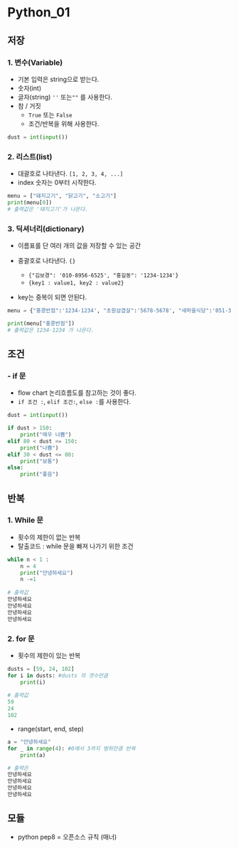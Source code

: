 # Python_01

## 저장

###  1. 변수(Variable)

- 기본 입력은 string으로 받는다.
- 숫자(int)
- 글자(string) `''` 또는`""` 를 사용한다.
- 참 / 거짓 
  - `True` 또는 `False`
  - 조건/반복을 위해 사용한다.

```python
dust = int(input())
```



###  2. 리스트(list)

- 대괄호로 나타낸다. `[1, 2, 3, 4, ...]`
- index 숫자는 0부터 시작한다.

```python
menu = ["돼지고기", "닭고기", "소고기"]
print(menu[0])
# 출력값은 '돼지고기'가 나온다.
```





###  3. 딕셔너리(dictionary)

- 이름표를 단 여러 개의 값을 저장할 수 있는 공간
- 중괄호로 나타낸다. `{}`
  - `{"김보경": '010-8956-6525', "홍길동": '1234-1234'}`
  - `{key1 : value1, key2 : value2}`

- key는 중복이 되면 안된다.

```python
menu = {"홍콩반점":'1234-1234', "초원삼겹살":'5678-5678', "새마을식당":'051-385-1122'}

print(menu["홍콩반점"])
# 출력값은 1234-1234 가 나온다.
```



## 조건

###  - if 문

- flow chart 논리흐름도를 참고하는 것이 좋다.
- `if 조건 :`, `elif 조건:`, `else :`를 사용한다.

```python
dust = int(input())

if dust > 150:
    print("매우 나쁨")
elif 80 < dust <= 150:
    print("나쁨")
elif 30 < dust <= 80:
    print("보통")
else:
    print("좋음")
```



## 반복

###  1. While 문

- 횟수의 제한이 없는 반복
- 탈출코드 : while 문을 빠져 나가기 위한 조건

```python
while n < 1 :
    n = 4
    print("안녕하세요") 
    n -=1
    
# 출력값
안녕하세요
안녕하세요
안녕하세요
안녕하세요
```



###   2. for 문

- 횟수의 제한이 있는 반복

```python
dusts = [59, 24, 102]
for i in dusts: #dusts 의 갯수만큼
    print(i)
    
# 출력값
59
24
102
```

- range(start, end, step)

```python
a = "안녕하세요"
for _ in range(4): #0에서 3까지 범위만큼 반복
    print(a)

# 출력은
안녕하세요
안녕하세요
안녕하세요
안녕하세요
```



## 모듈







* python pep8 = 오픈소스 규칙 (매너)



